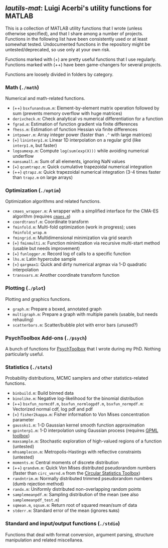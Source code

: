 ## *lautils-mat*: Luigi Acerbi's utility functions for MATLAB

This is a collection of MATLAB utility functions that I wrote (unless otherwise specified), and that I share among a number of projects. Functions in the following list have been consistently used or at least somewhat tested. Undocumented functions in the repository might be untested/deprecated, so use only at your own risk.

Functions marked with (+) are pretty useful functions that I use regularly.
Functions marked with (++) have been game-changers for several projects.

Functions are loosely divided in folders by category.

### Math (`./math`)

Numerical and math-related functions. 

- (++) `bsxfunandsum.m`:  Element-by-element matrix operation followed by sum (prevents memory overflow with huge matrices)
- `derivcheck.m`: Check analytical vs numerical differentiation for a function
- `fgrad.m`: Estimation of function gradient via finite differences
- `fhess.m`: Estimation of function Hessian via finite differences
- `intpower.m`: Array integer power (faster than `.^` with large matrices)
- (+) `lininterp1.m`: Linear 1D interpolation on a regular grid (like `interp1.m`, but faster)
- `logsumexp.m`: Compute `log(sum(exp(X)))` while avoiding numerical underflow
- `nansumall.m`: Sum of all elements, ignoring NaN values
- (+) `qcumtrapz.m`: Quick cumulative trapezoidal numerical integration
- (++) `qtrapz.m`: Quick trapezoidal numerical integration (3-4 times faster than `trapz.m` on large arrays)

### Optimization (`./optim`)

Optimization algorithms and related functions.

- `cmaes_wrapper.m`: A wrapper with a simplified interface for the CMA-ES algorithm (requires [`cmaes.m`](https://www.lri.fr/~hansen/cmaes_inmatlab.html))
- `coordtransf.m`: Coordinate transform
- `fminfold.m`: Multi-fold optimization (work in progress); uses `fminfold_wrap.m`
- `fmingrid.m`: Multidimensional minimization via grid search
- (+) `fminmulti.m`: Function minimization via recursive multi-start method (usable but needs improvement)
- (+) `funlogger.m`: Record log of calls to a specific function
- `lhs.m`: Latin hypercube sample
- (+) `qargmax1`: Quick and dirty numerical argmax via 1-D quadratic interpolation
- `transvars.m`: Another coordinate transform function

### Plotting (`./plot`)

Plotting and graphics functions.

- `graph.m`: Prepare a boxed, annotated graph
- `multigraph.m`: Prepare a graph with multiple panels (usable, but needs rehauling)
- `scatterbars.m`: Scatter/bubble plot with error bars (unused?)

### PsychToolbox Add-ons (`./psych`)

A bunch of functions for [PsychToolbox](http://psychtoolbox.org/) that I wrote during my PhD. Nothing particularly useful.

### Statistics (`./stats`)

Probability distributions, MCMC samplers and other statistics-related functions.

- `binbuild.m`: Build binned data
- `binolike.m`: Negative log-likelihood for the binomial distribution
- (++) `bsxfun_normcdf.m`, `bsxfun_normlogpdf.m`, `bsxfun_normpdf.m`: Vectorized normal cdf, log pdf and pdf
- (+) `fisher2kappa.m`: Fisher information to Von Mises concentration parameter
- `gaussks1.m`: 1-D Gaussian kernel smooth function approximation
- `gpinterp1.m`: 1-D interpolation using Gaussian process (requires [GPML toolbox](http://www.gaussianprocess.org/gpml/code/matlab/doc/))
- `maxsample.m`: Stochastic exploration of high-valued regions of a function (untested)
- `mhsamplecon.m`: Metropolis-Hastings with reflective constraints (untested)
- `moments.m`: Central moments of discrete distribution
- (++) `qrandvm.m`: Quick Von Mises distributed pseudorandom numbers (faster than `circ_vmrnd.m` from the [Circular Statistics Toolbox](http://bethgelab.org/software/circstat/))
- `randntrim.m`: Normally distributed trimmed pseudorandom numbers (dumb rejection method)
- `randx.m`: Uniformly distributed non-overlapping random points
- `samplemeanpdf.m`: Sampling distribution of the mean (see also `samplemeanpdf_test.m`)
- `sqmean.m`, `sqsum.m`: Return root of squared mean/sum of data
- `stderr.m`: Standard error of the mean (ignores `NaN`s)

### Standard and input/output functions (`./stdio`)

Functions that deal with format conversion, argument parsing, structure manipulation and related miscellanea.
